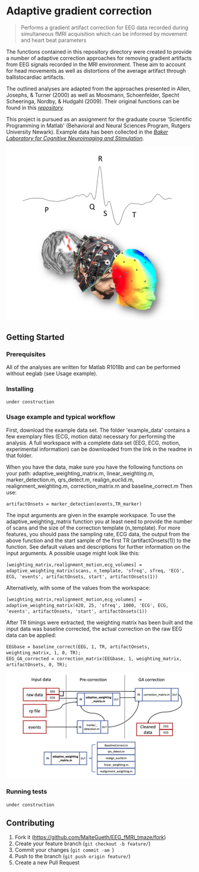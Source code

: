# Adaptive gradient correction
> Performs a gradient artifact correction for EEG data recorded during simultaneous fMRI acquisition which can be informed by movement and heart beat parameters

The functions contained in this repository directory were created to provide a number of adaptive correction approaches
for removing gradient artifacts from EEG signals recorded in the MRI environment. These aim to account
for head movements as well as distortions of the average artifact through ballistocardiac artifacts.

The outlined analyses are adapted from the approaches presented in Allen, Josephs, & Turner (2000) as well as 
Moosmann, Schoenfelder, Specht Scheeringa, Nordby, & Hudgahl (2009). Their original functions can be found in
this _[repository][bergen_toolbox]._

This project is pursued as an assignment for the graduate course 'Scientific Programming in Matlab' (Behavioral
and Neural Sciences Program, Rutgers University Newark). Example data has been collected in the _[Baker Laboratory
for Cognitive Neuroimaging and Stimulation][lap_page]._

![](logo.png)


## Getting Started

### Prerequisites

All of the analyses are written for Matlab R1018b and can be performed without eeglab (see Usage example). 

### Installing

```
under construction
```

### Usage example and typical workflow

First, download the example data set. The folder 'example_data' contains a few exemplary files (ECG, motion data) necessary for performing the analysis. A full workspace with a complete data set (EEG, ECG, motion, experimental information) can be downloaded from the link in the readme in that folder.

When you have the data, make sure you have the following functions on your path: adaptive_weighting_matrix.m, linear_weighting.m, marker_detection.m, qrs_detect.m, realign_euclid.m, realignment_weighting.m, correction_matrix.m and baseline_correct.m
Then use:

```
artifactOnsets = marker_detection(events,TR_marker)
```

The input arguments are given in the example workspace. To use the adaptive_weighting_matrix function you at least need to provide the number of scans and the size of the correction template (n_template). For more features, you should pass the sampling rate, ECG data, the output from the above function and the start sample of the first TR (artifactOnsets(1)) to the function. See default values and descriptions for further information on the input arguments. A possible usage might look like this:

```
[weighting_matrix,realignment_motion,ecg_volumes] = adaptive_weighting_matrix(scans, n_template, 'sfreq', sfreq, 'ECG', ECG, 'events', artifactOnsets, start', artifactOnsets(1))
```

Alternatively, with some of the values from the workspace:

```
[weighting_matrix,realignment_motion,ecg_volumes] = adaptive_weighting_matrix(420, 25, 'sfreq', 1000, 'ECG', ECG, 'events', artifactOnsets, 'start', artifactOnsets(1))
```

After TR timings were extracted, the weighting matrix has been built and the input data was baseline corrected, the actual correction on the raw EEG data can be applied:

```
EEGbase = baseline_correct(EEG, 1, TR, artifactOnsets, weighting_matrix, 1, 0, TR);
EEG_GA_corrected = correction_matrix(EEGbase, 1, weighting_matrix, artifactOnsets, 0, TR);
```

![](workflow.png)

### Running tests

```
under construction
```

## Contributing

1. Fork it (<https://github.com/MalteGueth/EEG_fMRI_tmaze/fork>)
2. Create your feature branch (`git checkout -b feature/`)
3. Commit your changes (`git commit -am `)
4. Push to the branch (`git push origin feature/`)
5. Create a new Pull Request

<!-- Markdown link & img dfn's -->
[bergen_toolbox]: https://github.com/jnvandermeer/BergenToolboxModified
[lap_page]: http://neurostimlab.com

